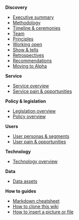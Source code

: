 **Discovery**
- [Executive summary](Home)
- [Methodology](Methodology)
- [Timeline & ceremonies](Timeline-&-ceremonies)
- [Team](Team)
- [Principles](Principles)
- [Working open](Working-open)
- [Show & tells](Show-&-tells)
- [Retrospectives](Retrospectives)
- [Recommendations](Recommendations)
- [Moving to Alpha](Moving-to-alpha)

**Service**
- [Service overview](Service-overview)
- [Service pain & opportunities](Service-pain-&-opportunities)

**Policy & legislation**
- [Legislation overview](Legislation-overview)
- [Policy overview](Policy-overview)

**Users**
- [User personas & segments](User-personas-&-segments)
- [User pain & opportunities](User-pain-&-opportunities)


**Technology**
- [Technology overview](Technology-overview)

**Data**
- [Data assets](Data-assets)


**How to guides**
- [Markdown cheatsheet](https://github.com/adam-p/markdown-here/wiki/Markdown-Cheatsheet)
- [How to clone this wiki](How-to-clone-this-wiki)
- [How to insert a picture or file](How-to-insert-a-picture-or-file)